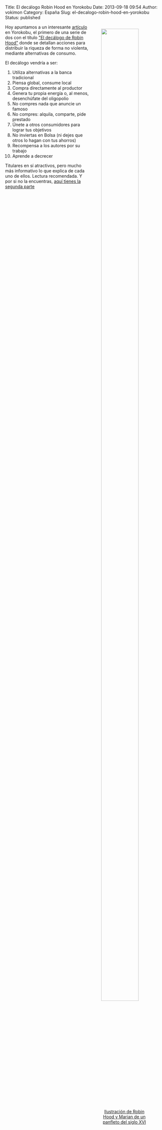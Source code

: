 Title: El decálogo Robin Hood en Yorokobu
Date: 2013-09-18 09:54
Author: vokimon
Category: España
Slug: el-decalogo-robin-hood-en-yorokobu
Status: published

<figure style='float:right; max-width:30%'>
<a href="https://upload.wikimedia.org/wikipedia/commons/5/5a/Robin-hood-and-maid-marion-01.png">
<img src="https://upload.wikimedia.org/wikipedia/commons/5/5a/Robin-hood-and-maid-marion-01.png" width=90% />
<figcaption style='text-align:center'>
Ilustración de Robin Hood y Marian de un panfleto del siglo XVI
</figcaption>
</a>
</figure>




Hoy apuntamos a un interesante [artículo](http://www.yorokobu.es/decalogo-robin-hood-1/)
en Yorokobu, el primero de una serie de dos con el título ["El decálogo de Robin Hood"](http://www.yorokobu.es/decalogo-robin-hood-1/)
donde se detallan acciones para distribuir la riqueza de forma no violenta,
mediante alternativas de consumo.

El decálogo vendría a ser:

1. Utiliza alternativas a la banca tradicional
2. Piensa global, consume local
3. Compra directamente al productor
4. Genera tu propia energía o, al menos, desenchúfate del oligopolio
5. No compres nada que anuncie un famoso
6. No compres: alquila, comparte, pide prestado
7. Únete a otros consumidores para lograr tus objetivos
8. No inviertas en Bolsa (ni dejes que otros lo hagan con tus ahorros)
9. Recompensa a los autores por su trabajo
10. Aprende a decrecer

Titulares en sí atractivos,
pero mucho más informativo lo que explica de cada uno de ellos.
Lectura recomendada. Y por si no la encuentras,
[aquí tienes la segunda parte](https://www.yorokobu.es/decalogo-robin-hood-2/)


